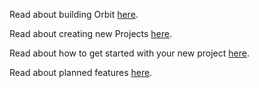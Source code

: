 Read about building Orbit [here](build.pdf).

Read about creating new Projects [here](create.pdf).

Read about how to get started with your new project [here](getting_started.pdf).

Read about planned features [here](planned.pdf).
